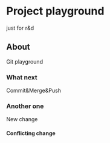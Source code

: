 # Project playground
just for r&amp;d

## About
Git playground

### What next
Commit&Merge&Push

### Another one
New change

#### Conflicting change
